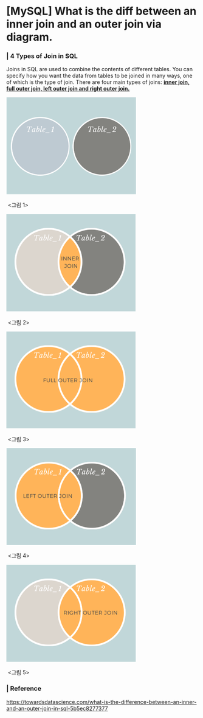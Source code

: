 # [MySQL] What is the diff between an inner join and an outer join via diagram.



### | 4 Types of Join in SQL 

Joins in SQL are used to combine the contents of different tables. You can specify how you want the data from tables to be joined in many ways, one of which is the type of join. There are four main types of joins: **<u>inner join, full outer join, left outer join and right outer join.</u>**

<img src="image/inner-outer-join1.png" alt="image-20210716210233724" style="zoom:50%;" />

​																	  <그림 1> 

<img src="image/inner-outer-join2.png" alt="image-20210716210302505" style="zoom:50%;" />

​																      <그림 2> 

<img src="image/inner-outer-join3.png" alt="image-20210716210330928" style="zoom:50%;" />

​																	  <그림 3>

<img src="image/inner-outer-join4.png" alt="image-20210716210355745" style="zoom:50%;" />

​																	  <그림 4> 

<img src="image/inner-outer-join5.png" alt="image-20210716210416116" style="zoom:50%;" />

​																	  <그림 5> 

### | Reference

https://towardsdatascience.com/what-is-the-difference-between-an-inner-and-an-outer-join-in-sql-5b5ec8277377